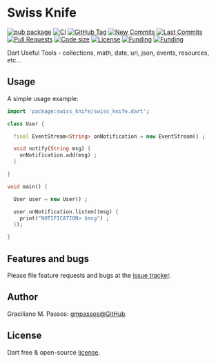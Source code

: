 # Swiss Knife

[![pub package](https://img.shields.io/pub/v/swiss_knife.svg?logo=dart&logoColor=00b9fc)](https://pub.dartlang.org/packages/swiss_knife)
[![CI](https://img.shields.io/github/workflow/status/gmpassos/swiss_knife/Dart%20CI/master?logo=github-actions&logoColor=white)](https://github.com/gmpassos/swiss_knife/actions)
[![GitHub Tag](https://img.shields.io/github/v/tag/gmpassos/swiss_knife?logo=git&logoColor=white)](https://github.com/gmpassos/swiss_knife/releases)
[![New Commits](https://img.shields.io/github/commits-since/gmpassos/swiss_knife/latest?logo=git&logoColor=white)](https://github.com/gmpassos/swiss_knife/network)
[![Last Commits](https://img.shields.io/github/last-commit/gmpassos/swiss_knife?logo=git&logoColor=white)](https://github.com/gmpassos/swiss_knife/commits/master)
[![Pull Requests](https://img.shields.io/github/issues-pr/gmpassos/swiss_knife?logo=github&logoColor=white)](https://github.com/gmpassos/swiss_knife/pulls)
[![Code size](https://img.shields.io/github/languages/code-size/gmpassos/swiss_knife?logo=github&logoColor=white)](https://github.com/gmpassos/swiss_knife)
[![License](https://img.shields.io/github/license/gmpassos/swiss_knife?logo=open-source-initiative&logoColor=green)](https://github.com/gmpassos/swiss_knife/blob/master/LICENSE)
[![Funding](https://img.shields.io/badge/Donate-yellow?labelColor=666666&style=plastic&logo=liberapay)](https://liberapay.com/gmpassos/donate)
[![Funding](https://img.shields.io/liberapay/patrons/gmpassos.svg?logo=liberapay)](https://liberapay.com/gmpassos/donate)


Dart Useful Tools - collections, math, date, uri, json, events, resources, etc...

## Usage

A simple usage example:

```dart
import 'package:swiss_knife/swiss_knife.dart';

class User {

  final EventStream<String> onNotification = new EventStream() ;

  void notify(String msg) {
    onNotification.add(msg) ;
  }

}

void main() {

  User user = new User() ;

  user.onNotification.listen((msg) {
    print("NOTIFICATION> $msg") ;
  });

}

```

## Features and bugs

Please file feature requests and bugs at the [issue tracker][tracker].

[tracker]: https://github.com/gmpassos/swiss_knife/issues

## Author

Graciliano M. Passos: [gmpassos@GitHub][github].

[github]: https://github.com/gmpassos

## License

Dart free & open-source [license](https://github.com/dart-lang/stagehand/blob/master/LICENSE).
